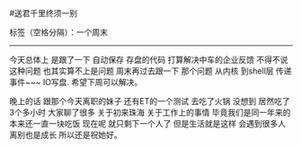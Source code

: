 ﻿#送君千里终须一别

标签（空格分隔）：一个周末


---

今天总体上 是跟了一下 自动保存 存盘的代码 打算解决中车的企业反馈 不得不说 这种问题 也其实算不上是问题 周末再过去跟一下 那个问题 从内核 到shell层 传递事件~~~  IO写盘. 希望下周可以解决。

晚上的话 跟那个今天离职的妹子 还有ET的一个测试 去吃了火锅 没想到 居然吃了3个多小时 大家聊了很多 关于初来珠海 关于工作上的事情 毕竟我们是同一年来的 本来还一直一块吃饭 现在呢 就只剩下一个人了 
但是生活就是这样 会遇到很多人 离别也是成长 所以还是祝她好。




